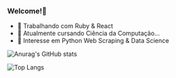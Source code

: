### Welcome!👋

- 🔭 Trabalhando com Ruby & React
- 🌱 Atualmente cursando Ciência da Computação...
- 🤔 Interesse em Python Web Scraping & Data Science 

![Anurag's GitHub stats](https://github-readme-stats.vercel.app/api?username=JesusGautamah&count_private=true&show_icons=true&theme=tokyonight&hide_title=true)

![Top Langs](https://github-readme-stats.vercel.app/api/top-langs/?username=jesusgautamah&hide=javascript,css,scss,html&theme=tokyonight)
